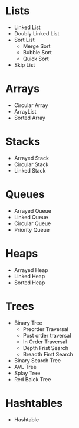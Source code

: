 # Lists
  * Linked List
  * Doubly Linked List
  * Sort List
      * Merge Sort 
      * Bubble Sort
      * Quick Sort
  * Skip List
  
# Arrays
  * Circular Array
  * ArrayList
  * Sorted Array
  
# Stacks
  * Arrayed Stack
  * Circular Stack
  * Linked Stack
  
# Queues
  * Arrayed Queue
  * Linked Queue
  * Circular Queue
  * Priority Queue
  
# Heaps
  * Arrayed Heap
  * Linked Heap
  * Sorted Heap
  
# Trees 
  * Binary Tree
     * Preorder Traversal
     * Post order traversal
     * In Order Traversal
     * Depth Frist Search
     * Breadth First Search
  * Binary Search Tree
  * AVL Tree
  * Splay Tree
  * Red Balck Tree
  
# Hashtables
  * Hashtable
